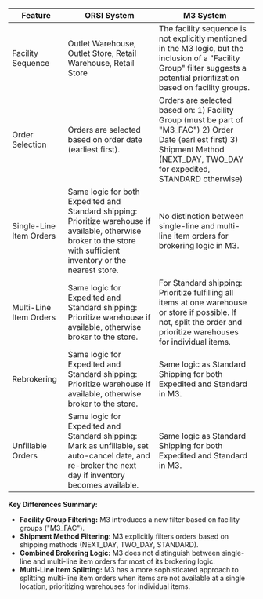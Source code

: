 
| Feature                 | ORSI System                                                                                                                                                                                                                                                                                                                                           | M3 System                                                                                                                                                                                                                                                                                      |
| ----------------------- | ----------------------------------------------------------------------------------------------------------------------------------------------------------------------------------------------------------------------------------------------------------------------------------------------------------------------------------------------------- | ---------------------------------------------------------------------------------------------------------------------------------------------------------------------------------------------------------------------------------------------------------------------------- |
| Facility Sequence       | Outlet Warehouse, Outlet Store, Retail Warehouse, Retail Store                                                                                                                                                                                                                                                                              | The facility sequence is not explicitly mentioned in the M3 logic, but the inclusion of a "Facility Group" filter suggests a potential prioritization based on facility groups.         |
| Order Selection         | Orders are selected based on order date (earliest first).                                                                                                                                                                                                                                                                                        | Orders are selected based on: 1) Facility Group (must be part of "M3_FAC") 2) Order Date (earliest first) 3) Shipment Method (NEXT_DAY, TWO_DAY for expedited, STANDARD otherwise) |
| Single-Line Item Orders | Same logic for both Expedited and Standard shipping:  Prioritize warehouse if available, otherwise broker to the store with sufficient inventory or the nearest store.                                                                                                                                                                                      | No distinction between single-line and multi-line item orders for brokering logic in M3.                                                                                                |
| Multi-Line Item Orders  | Same logic for Expedited and Standard shipping: Prioritize warehouse if available, otherwise broker to the store.                                                                                                                                                                                                                                 | For Standard shipping: Prioritize fulfilling all items at one warehouse or store if possible. If not, split the order and prioritize warehouses for individual items.               |
| Rebrokering             | Same logic for Expedited and Standard shipping: Prioritize warehouse if available, otherwise broker to the store.                                                                                                                                                                                                                                 | Same logic as Standard Shipping for both Expedited and Standard in M3.                                                                                                                  |
| Unfillable Orders       | Same logic for Expedited and Standard shipping: Mark as unfillable, set auto-cancel date, and re-broker the next day if inventory becomes available.                                                                                                                                                                                                      | Same logic as Standard Shipping for both Expedited and Standard in M3.                                                                                                                  |

**Key Differences Summary:**

*   **Facility Group Filtering:** M3 introduces a new filter based on facility groups ("M3_FAC").
*   **Shipment Method Filtering:** M3 explicitly filters orders based on shipping methods (NEXT_DAY, TWO_DAY, STANDARD).
*   **Combined Brokering Logic:** M3 does not distinguish between single-line and multi-line item orders for most of its brokering logic.
*   **Multi-Line Item Splitting:** M3 has a more sophisticated approach to splitting multi-line item orders when items are not available at a single location, prioritizing warehouses for individual items.